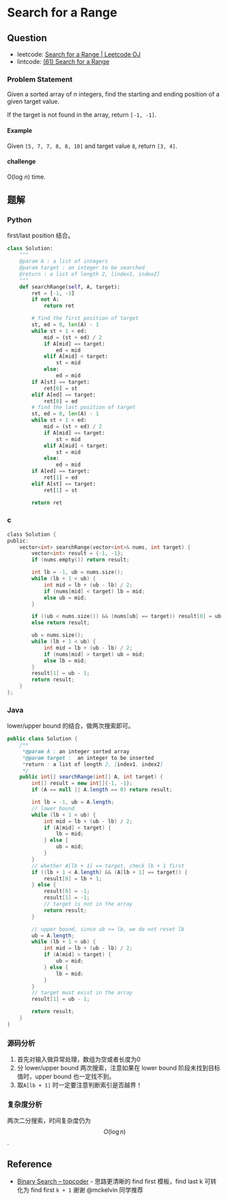 # Search for a Range

## Question

- leetcode: [Search for a Range | Leetcode OJ](https://leetcode.com/problems/search-for-a-range/)
- lintcode: [(61) Search for a Range](http://www.lintcode.com/en/problem/search-for-a-range/)

### Problem Statement

Given a sorted array of _n_ integers, find the starting and ending position of
a given target value.

If the target is not found in the array, return `[-1, -1]`.

#### Example

Given `[5, 7, 7, 8, 8, 10]` and target value `8`, return `[3, 4]`.

#### challenge

O(log _n_) time.

## 题解

### Python
first/last position 结合。
```python
class Solution:
    """
    @param A : a list of integers
    @param target : an integer to be searched
    @return : a list of length 2, [index1, index2]
    """
    def searchRange(self, A, target):
        ret = [-1, -1]
        if not A:
            return ret

        # find the first position of target
        st, ed = 0, len(A) - 1
        while st + 1 < ed:
            mid = (st + ed) / 2
            if A[mid] == target:
                ed = mid
            elif A[mid] < target:
                st = mid
            else:
                ed = mid
        if A[st] == target:
            ret[0] = st
        elif A[ed] == target:
            ret[0] = ed
        # find the last position of target
        st, ed = 0, len(A) - 1
        while st + 1 < ed:
            mid = (st + ed) / 2
            if A[mid] == target:
                st = mid
            elif A[mid] < target:
                st = mid
            else:
                ed = mid
        if A[ed] == target:
            ret[1] = ed
        elif A[st] == target:
            ret[1] = st

        return ret
```

### c
```c
class Solution {
public:
    vector<int> searchRange(vector<int>& nums, int target) {
        vector<int> result = {-1, -1};
        if (nums.empty()) return result;

        int lb = -1, ub = nums.size();
        while (lb + 1 < ub) {
            int mid = lb + (ub - lb) / 2;
            if (nums[mid] < target) lb = mid;
            else ub = mid;
        }

        if ((ub < nums.size()) && (nums[ub] == target)) result[0] = ub;
        else return result;

        ub = nums.size();
        while (lb + 1 < ub) {
            int mid = lb + (ub - lb) / 2;
            if (nums[mid] > target) ub = mid;
            else lb = mid;
        }
        result[1] = ub - 1;
        return result;
    }
};
```

### Java
lower/upper bound 的结合，做两次搜索即可。
```java
public class Solution {
    /**
     *@param A : an integer sorted array
     *@param target :  an integer to be inserted
     *return : a list of length 2, [index1, index2]
     */
    public int[] searchRange(int[] A, int target) {
        int[] result = new int[]{-1, -1};
        if (A == null || A.length == 0) return result;

        int lb = -1, ub = A.length;
        // lower bound
        while (lb + 1 < ub) {
            int mid = lb + (ub - lb) / 2;
            if (A[mid] < target) {
                lb = mid;
            } else {
                ub = mid;
            }
        }
        // whether A[lb + 1] == target, check lb + 1 first
        if ((lb + 1 < A.length) && (A[lb + 1] == target)) {
            result[0] = lb + 1;
        } else {
            result[0] = -1;
            result[1] = -1;
            // target is not in the array
            return result;
        }

        // upper bound, since ub >= lb, we do not reset lb
        ub = A.length;
        while (lb + 1 < ub) {
            int mid = lb + (ub - lb) / 2;
            if (A[mid] > target) {
                ub = mid;
            } else {
                lb = mid;
            }
        }
        // target must exist in the array
        result[1] = ub - 1;

        return result;
    }
}
```

### 源码分析

1. 首先对输入做异常处理，数组为空或者长度为0
2. 分 lower/upper bound 两次搜索，注意如果在 lower bound 阶段未找到目标值时，upper bound 也一定找不到。
3. 取`A[lb + 1]` 时一定要注意判断索引是否越界！

### 复杂度分析

两次二分搜索，时间复杂度仍为 $$O(\log n)$$.

## Reference

- [Binary Search – topcoder](https://www.topcoder.com/community/data-science/data-science-tutorials/binary-search/) - 思路更清晰的 find first 模板，find last k 可转化为 find first `k + 1` 谢谢 @mckelvin 同学推荐
